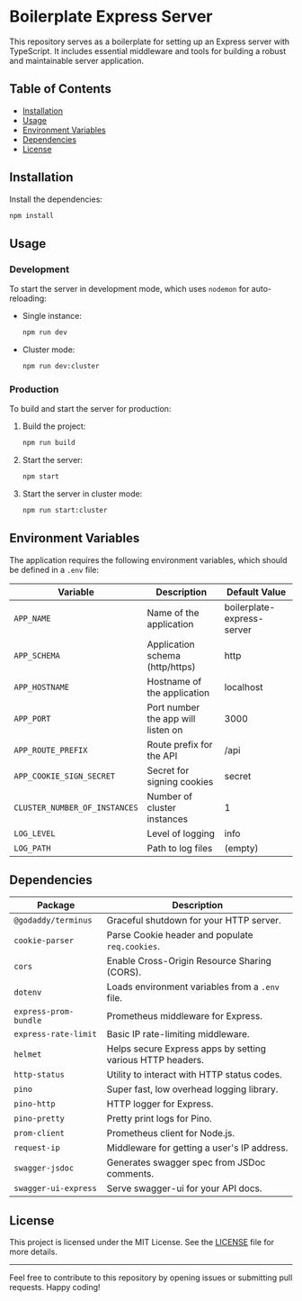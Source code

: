 # Boilerplate Express Server

This repository serves as a boilerplate for setting up an Express server with TypeScript. It includes essential middleware and tools for building a robust and maintainable server application.

## Table of Contents
- [Installation](#installation)
- [Usage](#usage)
- [Environment Variables](#environment-variables)
- [Dependencies](#dependencies)
- [License](#license)

## Installation

Install the dependencies:
   ```bash
   npm install
   ```

## Usage

### Development

To start the server in development mode, which uses `nodemon` for auto-reloading:

- Single instance:
  ```bash
  npm run dev
  ```

- Cluster mode:
  ```bash
  npm run dev:cluster
  ```

### Production

To build and start the server for production:

1. Build the project:
   ```bash
   npm run build
   ```

2. Start the server:
   ```bash
   npm start
   ```

3. Start the server in cluster mode:
   ```bash
   npm run start:cluster
   ```

## Environment Variables

The application requires the following environment variables, which should be defined in a `.env` file:

| Variable                      | Description                            | Default Value                   |
|-------------------------------|----------------------------------------|---------------------------------|
| `APP_NAME`                    | Name of the application                | boilerplate-express-server      |
| `APP_SCHEMA`                  | Application schema (http/https)        | http                            |
| `APP_HOSTNAME`                | Hostname of the application            | localhost                       |
| `APP_PORT`                    | Port number the app will listen on     | 3000                            |
| `APP_ROUTE_PREFIX`            | Route prefix for the API               | /api                            |
| `APP_COOKIE_SIGN_SECRET`      | Secret for signing cookies             | secret                          |
| `CLUSTER_NUMBER_OF_INSTANCES` | Number of cluster instances            | 1                               |
| `LOG_LEVEL`                   | Level of logging                       | info                            |
| `LOG_PATH`                    | Path to log files                      | (empty)                         |


## Dependencies

| Package                 | Description                                             |
|-------------------------|---------------------------------------------------------|
| `@godaddy/terminus`     | Graceful shutdown for your HTTP server.                 |
| `cookie-parser`         | Parse Cookie header and populate `req.cookies`.         |
| `cors`                  | Enable Cross-Origin Resource Sharing (CORS).            |
| `dotenv`                | Loads environment variables from a `.env` file.         |
| `express-prom-bundle`   | Prometheus middleware for Express.                      |
| `express-rate-limit`    | Basic IP rate-limiting middleware.                      |
| `helmet`                | Helps secure Express apps by setting various HTTP headers. |
| `http-status`           | Utility to interact with HTTP status codes.             |
| `pino`                  | Super fast, low overhead logging library.               |
| `pino-http`             | HTTP logger for Express.                                |
| `pino-pretty`           | Pretty print logs for Pino.                             |
| `prom-client`           | Prometheus client for Node.js.                          |
| `request-ip`            | Middleware for getting a user's IP address.             |
| `swagger-jsdoc`         | Generates swagger spec from JSDoc comments.             |
| `swagger-ui-express`    | Serve swagger-ui for your API docs.                     |

## License

This project is licensed under the MIT License. See the [LICENSE](LICENSE) file for more details.

---

Feel free to contribute to this repository by opening issues or submitting pull requests. Happy coding!
